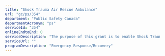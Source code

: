 ```yaml
---
title: "Shock Trauma Air Rescue Ambulance"
url: "gc/ps/354"
department: "Public Safety Canada"
departmentAcronym: "ps"
serviceId: "354"
onlineEndtoEnd: 0
serviceDescription: "The purpose of this grant is to enable Shock Trauma Air Rescue Service to purchase five (5) aircraft in support of the renewal of its aging air-ambulance helicopters fleet."
serviceUrl: ""
programDescription: "Emergency Response/Recovery"
---
```

